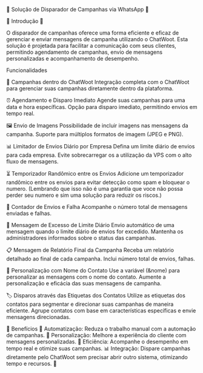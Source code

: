 🚀 Solução de Disparador de Campanhas via WhatsApp 🚀

🌟 Introdução 🌟

O disparador de campanhas oferece uma forma eficiente e eficaz de gerenciar e enviar mensagens de campanha utilizando o ChatWoot. Esta solução é projetada para facilitar a comunicação com seus clientes, permitindo agendamento de campanhas, envio de mensagens personalizadas e acompanhamento de desempenho.

Funcionalidades

📱 Campanhas dentro do ChatWoot
Integração completa com o ChatWoot para gerenciar suas campanhas diretamente dentro da plataforma.

⏰ Agendamento e Disparo Imediato
Agende suas campanhas para uma data e hora específicas.
Opção para disparo imediato, permitindo envios em tempo real.

🖼️ Envio de Imagens
Possibilidade de incluir imagens nas mensagens da campanha.
Suporte para múltiplos formatos de imagem (JPEG e PNG).

📊 Limitador de Envios Diário por Empresa
Defina um limite diário de envios para cada empresa.
Evite sobrecarregar os a utilização da VPS com o alto fluxo de mensagens.

⏳ Temporizador Randômico entre os Envios
Adicione um temporizador randômico entre os envios para evitar detecção como spam e bloquear o numero.
(Lembrando que isso não é uma garantia que voce não possa perder seu numero e sim uma solução para reduzir os riscos.)

🔄 Contador de Envios e Falha
Acompanhe o número total de mensagens enviadas e falhas.

🚫 Mensagem de Excesso de Limite Diário
Envio automático de uma mensagem quando o limite diário de envios for excedido.
Mantenha os administradores informados sobre o status das campanhas.

📋 Mensagem de Relatório Final da Campanha
Receba um relatório detalhado ao final de cada campanha.
Inclui número total de envios, falhas.

📝 Personalização com Nome do Contato
Use a variável (&nome) para personalizar as mensagens com o nome do contato.
Aumente a personalização e eficácia das suas mensagens de campanha.

🏷️ Disparos através das Etiquetas dos Contatos
Utilize as etiquetas dos contatos para segmentar e direcionar suas campanhas de maneira eficiente.
Agrupe contatos com base em características específicas e envie mensagens direcionadas.

🎉 Benefícios 🎉
Automatização: Reduza o trabalho manual com a automação de campanhas. 🤖
Personalização: Melhore a experiência do cliente com mensagens personalizadas. 🎯
Eficiência: Acompanhe o desempenho em tempo real e otimize suas campanhas. 📊
Integração: Dispare campanhas diretamente pelo ChatWoot sem precisar abrir outro sistema, otimizando tempo e recursos. 🚀
